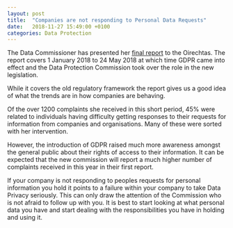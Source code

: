 ```yaml
---
layout: post
title:  "Companies are not responding to Personal Data Requests"
date:   2018-11-27 15:49:00 +0100
categories: Data Protection
---
```


The Data Commissioner has presented her [final report](https://www.dataprotection.ie/docimages/documents/DPC%20Final%20Report%202018EN(1).pdf) to the Oirechtas. The report covers 1 January 2018 to 24 May 2018 at which time GDPR came into effect and the Data Protection Commission took over the role in the new legislation.

While it covers the old regulatory framework the report gives us a good idea of what the trends are in how companies are behaving.

Of the over 1200 complaints she received in this short period, 45% were related to individuals having difficulty getting responses to their requests for information from companies and organisations. Many of these were sorted with her intervention.

However, the introduction of GDPR raised much more awareness amongst the general public about their rights of access to their information. It can be expected that the new commission will report a much higher number of complaints received in this year in their first report.

If your company is not responding to peoples requests for personal information you hold it points to a failure within your company to take Data Privacy seriously. This can only draw the attention of the Commission who is not afraid to follow up with you. It is best to start looking at what personal data you have and start dealing with the responsibilities you have in holding and using it.
